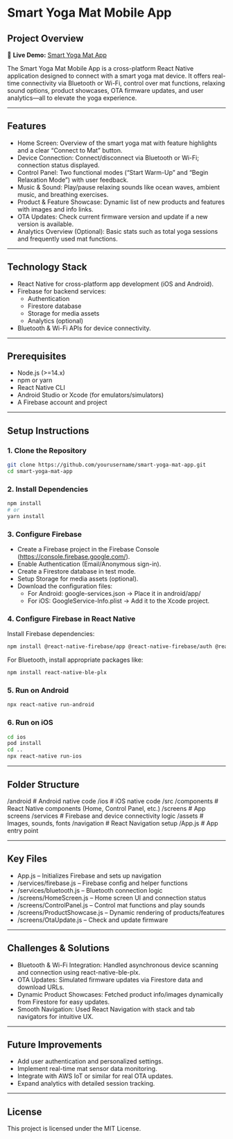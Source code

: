 
# Smart Yoga Mat Mobile App

## Project Overview

🔗 **Live Demo:** [Smart Yoga Mat App](https://smart-yoga-mat.netlify.app)

The Smart Yoga Mat Mobile App is a cross-platform React Native application designed to connect with a smart yoga mat device. It offers real-time connectivity via Bluetooth or Wi-Fi, control over mat functions, relaxing sound options, product showcases, OTA firmware updates, and user analytics—all to elevate the yoga experience.

---

## Features

- Home Screen: Overview of the smart yoga mat with feature highlights and a clear “Connect to Mat” button.
- Device Connection: Connect/disconnect via Bluetooth or Wi-Fi; connection status displayed.
- Control Panel: Two functional modes (“Start Warm-Up” and “Begin Relaxation Mode”) with user feedback.
- Music & Sound: Play/pause relaxing sounds like ocean waves, ambient music, and breathing exercises.
- Product & Feature Showcase: Dynamic list of new products and features with images and info links.
- OTA Updates: Check current firmware version and update if a new version is available.
- Analytics Overview (Optional): Basic stats such as total yoga sessions and frequently used mat functions.

---

## Technology Stack

- React Native for cross-platform app development (iOS and Android).
- Firebase for backend services:
  - Authentication
  - Firestore database
  - Storage for media assets
  - Analytics (optional)
- Bluetooth & Wi-Fi APIs for device connectivity.

---

## Prerequisites

- Node.js (>=14.x)
- npm or yarn
- React Native CLI
- Android Studio or Xcode (for emulators/simulators)
- A Firebase account and project

---

## Setup Instructions

### 1. Clone the Repository

```bash
git clone https://github.com/yourusername/smart-yoga-mat-app.git
cd smart-yoga-mat-app
```

### 2. Install Dependencies

```bash
npm install
# or
yarn install
```

### 3. Configure Firebase

- Create a Firebase project in the Firebase Console (https://console.firebase.google.com/).
- Enable Authentication (Email/Anonymous sign-in).
- Create a Firestore database in test mode.
- Setup Storage for media assets (optional).
- Download the configuration files:
  - For Android: google-services.json → Place it in android/app/
  - For iOS: GoogleService-Info.plist → Add it to the Xcode project.

### 4. Configure Firebase in React Native

Install Firebase dependencies:

```bash
npm install @react-native-firebase/app @react-native-firebase/auth @react-native-firebase/firestore @react-native-firebase/storage
```

For Bluetooth, install appropriate packages like:

```bash
npm install react-native-ble-plx
```

### 5. Run on Android

```bash
npx react-native run-android
```

### 6. Run on iOS

```bash
cd ios
pod install
cd ..
npx react-native run-ios
```

---

## Folder Structure

/android          # Android native code
/ios              # iOS native code
/src
  /components     # React Native components (Home, Control Panel, etc.)
  /screens        # App screens
  /services       # Firebase and device connectivity logic
  /assets         # Images, sounds, fonts
  /navigation     # React Navigation setup
/App.js           # App entry point

---

## Key Files

- App.js – Initializes Firebase and sets up navigation
- /services/firebase.js – Firebase config and helper functions
- /services/bluetooth.js – Bluetooth connection logic
- /screens/HomeScreen.js – Home screen UI and connection status
- /screens/ControlPanel.js – Control mat functions and play sounds
- /screens/ProductShowcase.js – Dynamic rendering of products/features
- /screens/OtaUpdate.js – Check and update firmware

---

## Challenges & Solutions

- Bluetooth & Wi-Fi Integration: Handled asynchronous device scanning and connection using react-native-ble-plx.
- OTA Updates: Simulated firmware updates via Firestore data and download URLs.
- Dynamic Product Showcases: Fetched product info/images dynamically from Firestore for easy updates.
- Smooth Navigation: Used React Navigation with stack and tab navigators for intuitive UX.

---

## Future Improvements

- Add user authentication and personalized settings.
- Implement real-time mat sensor data monitoring.
- Integrate with AWS IoT or similar for real OTA updates.
- Expand analytics with detailed session tracking.

---

## License

This project is licensed under the MIT License.
